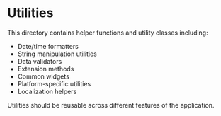 # Utilities

This directory contains helper functions and utility classes including:

- Date/time formatters
- String manipulation utilities
- Data validators
- Extension methods
- Common widgets
- Platform-specific utilities
- Localization helpers

Utilities should be reusable across different features of the application.
